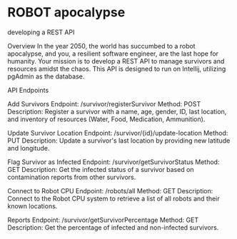# ROBOT apocalypse
 developing a REST API 

Overview
In the year 2050, the world has succumbed to a robot apocalypse, and you, a resilient software engineer, are the last hope for humanity. Your mission is to develop a REST API to manage survivors and resources amidst the chaos. This API is designed to run on Intellij, utilizing pgAdmin as the database.

API Endpoints

Add Survivors
Endpoint: /survivor/registerSurvivor
Method: POST
Description: Register a survivor with a name, age, gender, ID, last location, and inventory of resources (Water, Food, Medication, Ammunition).


Update Survivor Location
Endpoint: /survivor/{id}/update-location
Method: PUT
Description: Update a survivor's last location by providing new latitude and longitude.

Flag Survivor as Infected
Endpoint: /survivor/getSurvivorStatus
Method: GET
Description: Get the infected status of a survivor based on contamination reports from other survivors.

Connect to Robot CPU
Endpoint: /robots/all
Method: GET
Description: Connect to the Robot CPU system to retrieve a list of all robots and their known locations.

Reports
Endpoint: /survivor/getSurvivorPercentage
Method: GET
Description: Get the percentage of infected and non-infected survivors.
